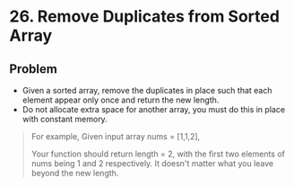 # 26. Remove Duplicates from Sorted Array

## Problem
- Given a sorted array, remove the duplicates in place such that each element appear only once and return the new length.
- Do not allocate extra space for another array, you must do this in place with constant memory.

> For example,
> Given input array nums = [1,1,2],
> 
> Your function should return length = 2, with the first two elements of nums being 1 and 2 respectively. It doesn't matter what you leave beyond the new length.

